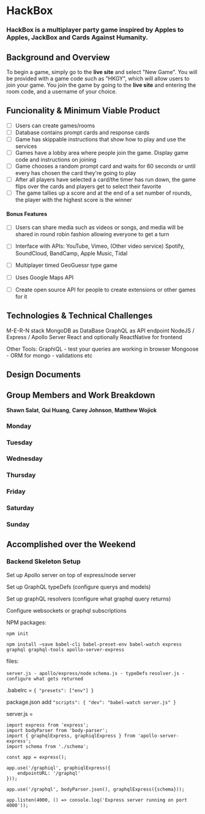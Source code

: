 # HackBox

### HackBox is a multiplayer party game inspired by Apples to Apples, JackBox and Cards Against Humanity. 

## Background and Overview

To begin a game, simply go to the **live site** and select "New Game". You will be provided with a game code such as "HKGY", which will allow users to join your game. You join the game by going to the **live site** and entering the room code, and a username of your choice.

## Funcionality & Minimum Viable Product
- [ ] Users can create games/rooms
- [ ] Database contains prompt cards and response cards
- [ ] Game has skippable instructions that show how to play and use the services
- [ ] Games have a lobby area where people join the game. Display game code and instructions on joining
- [ ] Game chooses a random prompt card and waits for 60 seconds or until every has chosen the card they're going to play
- [ ] After all players have selected a card/the timer has run down, the game flips over the cards and players get to select their favorite
- [ ] The game tallies up a score and at the end of a set number of rounds, the player with the highest score is the winner

#### Bonus Features

- [ ] Users can share media such as videos or songs, and media will be shared in round robin fashion allowing everyone to get a turn
- [ ] Interface with APIs: YouTube, Vimeo, (Other video service) Spotify, SoundCloud, BandCamp, Apple Music, Tidal
- [ ] Multiplayer timed GeoGuessr type game
- [ ] Uses Google Maps API
- [ ] Create open source API for people to create extensions or other games for it


## Technologies & Technical Challenges
M-E-R-N stack 
MongoDB as DataBase 
GraphQL as API endpoint
NodeJS / Express / Apollo Server
React and optionally ReactNative for frontend 

Other Tools:
GraphiQL - test your queries are working in browser
Mongoose - ORM for mongo - validations etc


## Design Documents


## Group Members and Work Breakdown

**Shawn Salat**, **Qui Huang**, **Carey Johnson**, **Matthew Wojick**

### Monday 
### Tuesday 
### Wednesday
### Thursday
### Friday
### Saturday 
### Sunday  

## Accomplished over the Weekend

### Backend Skeleton Setup

Set up Apollo server on top of express/node server


Set up GraphQL typeDefs (configure querys and models)


Set up graphQL resolvers (configure what graphql query returns)

Configure websockets or graphql subscriptions 


NPM packages:

`npm init`

`npm install —save babel-cli babel-preset-env babel-watch express  graphql graphql-tools apollo-server-express`


files: 

`server.js - apollo/express/node`
`schema.js - typeDefs`
`resolver.js - configure what gets returned`


.babelrc = 
      `{
        "presets": ["env"]
      }`

package.json add
 `"scripts": {
    "dev": "babel-watch server.js"
  }`

server.js = 

    import express from 'express';
    import bodyParser from 'body-parser';
    import { graphqlExpress, graphiqlExpress } from 'apollo-server-express';
    import schema from './schema';
    
    const app = express();
    
    app.use('/graphiql', graphiqlExpress({
        endpointURL: '/graphql'
    }));
    
    app.use('/graphql', bodyParser.json(), graphqlExpress({schema}));

    app.listen(4000, () => console.log('Express server running on port 4000'));
